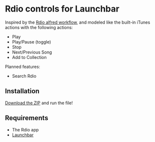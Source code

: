 # Rdio controls for Launchbar

Inspired by the
[Rdio alfred workflow](http://dferg.us/rdio-workflow-for-alfred-2/), and modeled
like the built-in iTunes actions with the following actions:

* Play
* Play/Pause (toggle)
* Stop
* Next/Previous Song
* Add to Collection

Planned features:

* Search Rdio

## Installation

[Download the ZIP](https://github.com/hlissner/lb6-rdio/archive/master.zip) and run the file!

## Requirements

* The Rdio app
* [Launchbar](http://www.obdev.at/products/launchbar/index.html)
